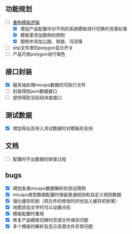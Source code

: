 ## 功能规划
- [ ] [重构模板逻辑](./issues/template.md)
	- [x] 增加产品配置中对不同的系统模板进行切换时资源处理
	- [x] 模板里添加图例的控制
	- [x] 图例中添加公路、铁路、河流等
- [ ] shp文件里的polygon显示开关
- [ ] 产品可依polygon进行填色

## 接口封装
- [x] 服务端处理micaps数据的可执行文件
- [ ] 封装得到json数据接口
- [ ] 提供得到当前经纬度接口

## 测试数据
- [x] 增加导出及导入测试数据时对模板的支持

## 文档
- [ ] 配置时不出数据的排查过程

## bugs
- [x] 增加各类micaps数据解析的测试用例
- [x] micaps类型数据配置时保留普通规则和自定义规则数据
- [x] 强化缓存机制（把文件的修改时间也加入缓存机制里）
- [x] 地图添加文字时可以设置点标
- [x] 模板配置时重用
- [x] 修复产品模板切换时资源文件保存问题
- [x] 多个模板时解析及显示资源文件异常问题
